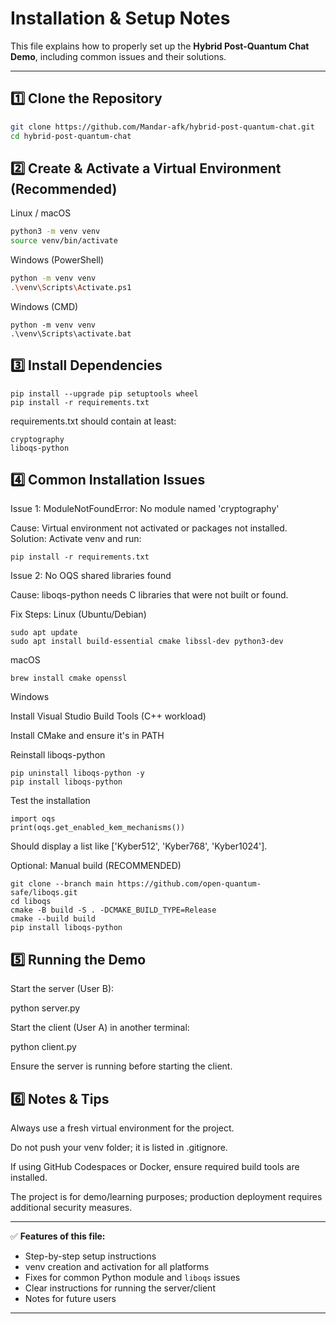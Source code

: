 # Installation & Setup Notes

This file explains how to properly set up the **Hybrid Post-Quantum Chat Demo**, including common issues and their solutions.

---

## 1️⃣ Clone the Repository

```bash
git clone https://github.com/Mandar-afk/hybrid-post-quantum-chat.git
cd hybrid-post-quantum-chat
```
## 2️⃣ Create & Activate a Virtual Environment (Recommended)
Linux / macOS
```bash
python3 -m venv venv
source venv/bin/activate
```

Windows (PowerShell)
```bash
python -m venv venv
.\venv\Scripts\Activate.ps1
```

Windows (CMD)
```
python -m venv venv
.\venv\Scripts\activate.bat
```


## 3️⃣ Install Dependencies
```
pip install --upgrade pip setuptools wheel
pip install -r requirements.txt
```

requirements.txt should contain at least:
```
cryptography
liboqs-python
```

## 4️⃣ Common Installation Issues
Issue 1: ModuleNotFoundError: No module named 'cryptography'

Cause: Virtual environment not activated or packages not installed.
Solution: Activate venv and run:
```
pip install -r requirements.txt
```

Issue 2: No OQS shared libraries found

Cause: liboqs-python needs C libraries that were not built or found.

Fix Steps:
Linux (Ubuntu/Debian)
```
sudo apt update
sudo apt install build-essential cmake libssl-dev python3-dev
```

macOS
```
brew install cmake openssl
```

Windows

Install Visual Studio Build Tools (C++ workload)

Install CMake and ensure it's in PATH

Reinstall liboqs-python
```
pip uninstall liboqs-python -y
pip install liboqs-python
```
Test the installation
```
import oqs
print(oqs.get_enabled_kem_mechanisms())
```

Should display a list like ['Kyber512', 'Kyber768', 'Kyber1024'].

Optional: Manual build (RECOMMENDED)
```
git clone --branch main https://github.com/open-quantum-safe/liboqs.git
cd liboqs
cmake -B build -S . -DCMAKE_BUILD_TYPE=Release
cmake --build build
pip install liboqs-python
```

## 5️⃣ Running the Demo

Start the server (User B):

python server.py


Start the client (User A) in another terminal:

python client.py


Ensure the server is running before starting the client.

## 6️⃣ Notes & Tips

Always use a fresh virtual environment for the project.

Do not push your venv folder; it is listed in .gitignore.

If using GitHub Codespaces or Docker, ensure required build tools are installed.

The project is for demo/learning purposes; production deployment requires additional security measures.


---

✅ **Features of this file:**
- Step-by-step setup instructions  
- venv creation and activation for all platforms  
- Fixes for common Python module and `liboqs` issues  
- Clear instructions for running the server/client  
- Notes for future users  

---
